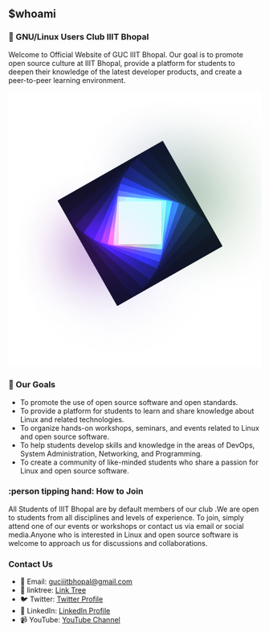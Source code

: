 ## $whoami

### 🐧 GNU/Linux Users Club IIIT Bhopal

<p> Welcome to Official Website of GUC IIIT Bhopal. Our goal is to promote open source culture at IIIT Bhopal, provide a platform for students to deepen their knowledge of the latest developer products, and create a peer-to-peer learning environment. </p>

<img src="https://github.com/guciiitbhopal/guc-iiitbhopal/blob/main/public/logo.png" alt="guc-logo">

### 🌸 Our Goals

- To promote the use of open source software and open standards.
- To provide a platform for students to learn and share knowledge about Linux and related technologies.
- To organize hands-on workshops, seminars, and events related to Linux and open source software.
- To help students develop skills and knowledge in the areas of DevOps, System Administration, Networking, and Programming.
- To create a community of like-minded students who share a passion for Linux and open source software.

### :person tipping hand: How to Join

<p> All Students of IIIT Bhopal are by default members of our club .We are open to students from all disciplines and levels of experience. To join, simply attend one of our events or workshops or contact us via email or social media.Anyone who is interested in Linux and open source software is welcome to approach  us for discussions and collaborations. </p>

### Contact Us

- :email: Email: guciiitbhopal@gmail.com
- :link: linktree: [Link Tree](https://linktr.ee/guciiitbhopal)
- :bird: Twitter: [Twitter Profile](https://twitter.com/guciiitbhopal)
- 👜 LinkedIn: [LinkedIn Profile](https://www.linkedin.com/company/gnu-linux-users-club-iiit-bhopal/)
- 📹 YouTube: [YouTube Channel](https://www.youtube.com/@guciiitbhopal6534/featured)
